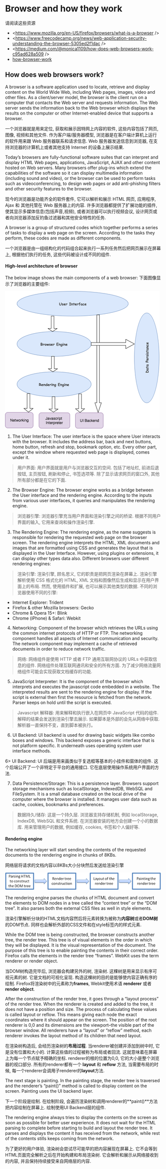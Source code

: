 # Browser and how they work

请阅读这些资源

- <https://www.mozilla.org/en-US/firefox/browsers/what-is-a-browser />
- <https://www.freecodecamp.org/news/web-application-security-understanding-the-browser-5305ed2f1dac />
- <https://medium.com/@monica1109/how-does-web-browsers-work-c95ad628a509 />
- [how-browser-work](http://taligarsiel.com/Projects/howbrowserswork1.htm)

## How does web browsers work?

A browser is a software application used to locate, retrieve and display content on the World Wide Web, including Web pages, images, video and other files. As a client/server model, the browser is the client run on a computer that contacts the Web server and requests information. The Web server sends the information back to the Web browser which displays the results on the computer or other Internet-enabled device that supports a browser.

一个浏览器就是用来定位, 获取和展示因特网上内容的软件, 这些内容包括了网页, 图像, 视频和其他文件. 作为客户端/服务器模型, 浏览器是在客户端计算机上运行的软件用来跟 Web 服务器联系和请求信息. Web 服务器发送信息到浏览器, 在支持浏览器的计算机上或者其他支持 Internet 的设备上展示结果.

Today’s browsers are fully-functional software suites that can interpret and display HTML Web pages, applications, JavaScript, AJAX and other content hosted on Web servers. Many browsers offer plug-ins which extend the capabilities of the software so it can display multimedia information (including sound and video), or the browser can be used to perform tasks such as videoconferencing, to design web pages or add anti-phishing filters and other security features to the browser.

现今的浏览器是功能齐全的软件套件, 它可以解析和展示 HTML 网页, 应用程序, Ajax 和 其他托管在 Web 服务器上的内容. 许多浏览器都提供了扩展功能的插件, 使其显示多媒体信息(包括声音,视频), 或者浏览器可以执行视频会议, 设计网页或者向浏览器添加反钓鱼过滤器和其他安全特性的任务.

A browser is a group of structured codes which together performs a series of tasks to display a web page on the screen. According to the tasks they perform, these codes are made as different components.

一个浏览器是由一组结构化的代码组合起来执行一系列任务然后把网页展示在屏幕上, 根据他们执行的任务, 这些代码被设计成不同的组件.

#### High-level architecture of browser

The below image shows the main components of a web browser:
下面图像显示了浏览器的主要组件:

![browser-main-component](browser-main-component.png)

1. The User Interface: The user interface is the space where User interacts with the browser. It includes the address bar, back and next buttons, home button, refresh and stop, bookmark option, etc. Every other part, except the window where requested web page is displayed, comes under it.

> 用户界面: 用户界面就是用户与浏览器交互的空间. 包括了地址栏, 前进后退按钮, 主页按钮, 刷新和停止, 书签选项等. 除了显示请求网页的窗口外, 其他所有部分都是在它的下面.

2. The Browser Engine: The browser engine works as a bridge between the User interface and the rendering engine. According to the inputs from various user interfaces, it queries and manipulates the rendering engine.

> 浏览器引擎: 浏览器引擎充当用户界面和渲染引擎之间的桥梁. 根据不同用户界面的输入, 它用来查询和操作渲染引擎.

3. The Rendering Engine: The rendering engine, as the name suggests is responsible for rendering the requested web page on the browser screen. The rendering engine interprets the HTML, XML documents and images that are formatted using CSS and generates the layout that is displayed in the User Interface. However, using plugins or extensions, it can display other types data also. Different browsers user different rendering engines:

> 渲染引擎: 渲染引擎, 顾名思义, 它的职责是把网页渲染在屏幕上. 渲染引擎解析使用 CSS 格式化的 HTML, XML 文档和图像然后生成和显示在用户界面上的布局. 然而, 使用插件和扩展, 也可以展示其他类型的数据. 不同的浏览器使用不同的引擎:

- Internet Explorer: Trident
- Firefox & other Mozilla browsers: Gecko
- Chrome & Opera 15+: Blink
- Chrome (iPhone) & Safari: Webkit

4. Networking: Component of the browser which retrieves the URLs using the common internet protocols of HTTP or FTP. The networking component handles all aspects of Internet communication and security. The network component may implement a cache of retrieved documents in order to reduce network traffic.

> 网络: 网络组件是使用 HTTP 或者 FTP 通用互联网协议的 URLs 中获取信息的组件. 网络组件处理互联网通讯和安全的所有方面. 为了减少网络流量网络组件可能会实现获取文档缓存的功能.

5. JavaScript Interpreter: It is the component of the browser which interprets and executes the javascript code embedded in a website. The interpreted results are sent to the rendering engine for display. If the script is external then first the resource is fetched from the network. Parser keeps on hold until the script is executed.

> Javascript 解释器: 用来解释和执行嵌入在网页中 JavaScript 代码的组件. 解释的结果会发送到渲染引擎去展示. 如果脚本是外部的会先从网络中获取. 解析器一直保持不变，直到脚本被执行。

6. UI Backend: UI backend is used for drawing basic widgets like combo boxes and windows. This backend exposes a generic interface that is not platform specific. It underneath uses operating system user interface methods.

6> UI Backend: UI 后端是用来画类似于复选框等基本的小挂件和窗体的组件. 这个后端公开了一个非特定于平台的通用接口. 它在底层使用操作系统用户界面的方法.

7. Data Persistence/Storage: This is a persistence layer. Browsers support storage mechanisms such as localStorage, IndexedDB, WebSQL and FileSystem. It is a small database created on the local drive of the computer where the browser is installed. It manages user data such as cache, cookies, bookmarks and preferences.

> 数据持久/储存: 这是一个持久层. 浏览器支持存储机制, 例如 localStorage, IndexDB, WebSQL 和文件系统. 在浏览器安装的地方会创建一个小的数据库. 用来管理用户的数据, 例如缓存, cookies, 书签和个人偏好等.

#### Rendering engine

The networking layer will start sending the contents of the requested documents to the rendering engine in chunks of 8KBs.

网络层将请求的文档内容以8KBs大小分块然后发送给渲染引擎

![rendering engine](render-engin-process.png)

The rendering engine parses the chunks of HTML document and convert the elements to DOM nodes in a tree called the “content tree” or the “DOM tree”. It also parses both the external CSS files as well in style elements.

渲染引擎解析分块的HTML文档内容然后将元素转换为被称为**内容树**或者**DOM树**的DOM节点. 同样也会解析外部的CSS文件和在style标签内的样式元素.

While the DOM tree is being constructed, the browser constructs another tree, the render tree. This tree is of visual elements in the order in which they will be displayed. It is the visual representation of the document. The purpose of this tree is to enable painting the contents in their correct order. Firefox calls the elements in the render tree “frames”. WebKit uses the term renderer or render object.

当DOM树构造完毕后, 浏览器会构建另外的树, 渲染树. 这棵树是用来显示有序可视元素的树. 它是文档的可视化呈现. 构造这棵树的目的是能够使内容正确有序的绘制. Firefox将渲染树中的元素称为**frames**, Webkit使用术语 **renderer** 或者 **render object**.

After the construction of the render tree, it goes through a “layout process” of the render tree. When the renderer is created and added to the tree, it does not have a position and size. The process of calculating these values is called layout or reflow. This means giving each node the exact coordinates where it should appear on the screen. The position of the root renderer is 0,0 and its dimensions are the viewport–the visible part of the browser window. All renderers have a “layout” or “reflow” method, each renderer invokes the layout method of its children that need layout.

在渲染树构造后, 会经历渲染树的**布局过程**. 当renderer被创建并添加到树中时, 它是没有位置和大小的. 计算这些值的过程被称为布局或者回流. 这就意味着在屏幕上为每一个节点赋予精确的坐标. renderer的根的位置为0,0, 它的大小是整个浏览器的视口部分. 所有的renderer都有一个 **layout** 和 **reflow** 方法,  当需要布局的时候, 每一个renderer会调用子renderer的**layout**方法.

The next stage is painting. In the painting stage, the render tree is traversed and the renderer’s “paint()” method is called to display content on the screen. Painting uses the UI backend layer.

下一个阶段是绘制. 在绘制阶段, 会遍历渲染树和调用renderer的**paint()**方法把内容绘制在屏幕上. 绘制使用UI Backend层的组件.

The rendering engine always tries to display the contents on the screen as soon as possible for better user experience. It does not wait for the HTML parsing to complete before starting to build and layout the render tree. It parses and displays the content it has received from the network, while rest of the contents stills keeps coming from the network.

为了更好的用户体验, 渲染树会尝试尽可能早的把内容展现在屏幕上. 它不会等到HTML页面完全解析之后在开始构建和布局渲染树. 它会解析和展示从网络接收到的内容, 并且保持持续接受来自网络层的内容.
